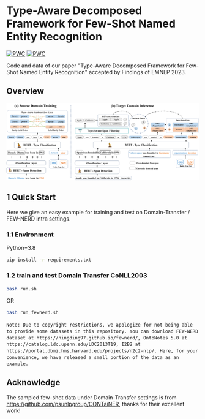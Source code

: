 # Type-Aware Decomposed Framework for Few-Shot Named Entity Recognition

<!-- omit in toc -->
[![PWC](https://img.shields.io/endpoint.svg?url=https://paperswithcode.com/badge/type-aware-decomposed-framework-for-few-shot/few-shot-ner-on-few-nerd-intra)](https://paperswithcode.com/sota/few-shot-ner-on-few-nerd-intra?p=type-aware-decomposed-framework-for-few-shot)
[![PWC](https://img.shields.io/endpoint.svg?url=https://paperswithcode.com/badge/type-aware-decomposed-framework-for-few-shot/few-shot-ner-on-few-nerd-inter)](https://paperswithcode.com/sota/few-shot-ner-on-few-nerd-inter?p=type-aware-decomposed-framework-for-few-shot)


Code and data of our paper "Type-Aware Decomposed Framework for Few-Shot Named Entity Recognition" accepted by Findings of EMNLP 2023.

## Overview

![Framework of TadNER](framework.jpg)


## 1 Quick Start
Here we give an easy example for training and test on Domain-Transfer / FEW-NERD intra settings.
### 1.1 Environment

Python=3.8

```bash
pip install -r requirements.txt
```

### 1.2 train and test Domain Transfer CoNLL2003



```bash
bash run.sh
```

OR

```bash
bash run_fewnerd.sh
```

`Note: Due to copyright restrictions, we apologize for not being able to provide some datasets in this repository.
You can download FEW-NERD dataset at https://ningding97.github.io/fewnerd/, OntoNotes 5.0 at https://catalog.ldc.upenn.edu/LDC2013T19, I2B2 at https://portal.dbmi.hms.harvard.edu/projects/n2c2-nlp/.
Here, for your convenience, we have released a small portion of the data as an example.
`

## Acknowledge

The sampled few-shot data under Domain-Transfer settings is from https://github.com/psunlpgroup/CONTaiNER, thanks for their excellent work!
